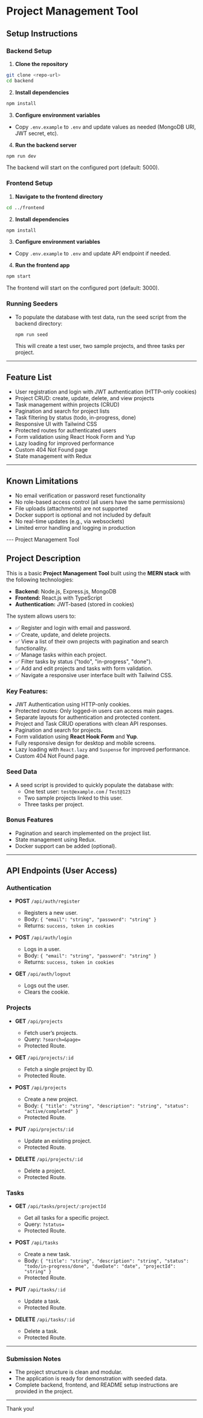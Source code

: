 # Project Management Tool

## Setup Instructions

### Backend Setup

1. **Clone the repository**  
  ```bash
  git clone <repo-url>
  cd backend
  ```

2. **Install dependencies**  
  ```bash
  npm install
  ```

3. **Configure environment variables**  
  - Copy `.env.example` to `.env` and update values as needed (MongoDB URI, JWT secret, etc).

4. **Run the backend server**  
  ```bash
  npm run dev
  ```
  The backend will start on the configured port (default: 5000).

### Frontend Setup

1. **Navigate to the frontend directory**  
  ```bash
  cd ../frontend
  ```

2. **Install dependencies**  
  ```bash
  npm install
  ```

3. **Configure environment variables**  
  - Copy `.env.example` to `.env` and update API endpoint if needed.

4. **Run the frontend app**  
  ```bash
  npm start
  ```
  The frontend will start on the configured port (default: 3000).

### Running Seeders

- To populate the database with test data, run the seed script from the backend directory:
  ```bash
  npm run seed
  ```
  This will create a test user, two sample projects, and three tasks per project.

---

## Feature List

- User registration and login with JWT authentication (HTTP-only cookies)
- Project CRUD: create, update, delete, and view projects
- Task management within projects (CRUD)
- Pagination and search for project lists
- Task filtering by status (todo, in-progress, done)
- Responsive UI with Tailwind CSS
- Protected routes for authenticated users
- Form validation using React Hook Form and Yup
- Lazy loading for improved performance
- Custom 404 Not Found page
- State management with Redux

---

## Known Limitations

- No email verification or password reset functionality
- No role-based access control (all users have the same permissions)
- File uploads (attachments) are not supported
- Docker support is optional and not included by default
- No real-time updates (e.g., via websockets)
- Limited error handling and logging in production

--- Project Management Tool

## Project Description

This is a basic **Project Management Tool** built using the **MERN stack** with the following technologies:

- **Backend:** Node.js, Express.js, MongoDB
- **Frontend:** React.js with TypeScript
- **Authentication:** JWT-based (stored in cookies)

The system allows users to:

- ✅ Register and login with email and password.
- ✅ Create, update, and delete projects.
- ✅ View a list of their own projects with pagination and search functionality.
- ✅ Manage tasks within each project.
- ✅ Filter tasks by status ("todo", "in-progress", "done").
- ✅ Add and edit projects and tasks with form validation.
- ✅ Navigate a responsive user interface built with Tailwind CSS.

### Key Features:
- JWT Authentication using HTTP-only cookies.
- Protected routes: Only logged-in users can access main pages.
- Separate layouts for authentication and protected content.
- Project and Task CRUD operations with clean API responses.
- Pagination and search for projects.
- Form validation using **React Hook Form** and **Yup**.
- Fully responsive design for desktop and mobile screens.
- Lazy loading with `React.lazy` and `Suspense` for improved performance.
- Custom 404 Not Found page.

### Seed Data
- A seed script is provided to quickly populate the database with:
  - One test user: `test@example.com` / `Test@123`
  - Two sample projects linked to this user.
  - Three tasks per project.

### Bonus Features
- Pagination and search implemented on the project list.
- State management using Redux.
- Docker support can be added (optional).

---

## API Endpoints (User Access)

### Authentication
- **POST** `/api/auth/register`
  - Registers a new user.
  - Body: `{ "email": "string", "password": "string" }`
  - Returns: `success, token in cookies`

- **POST** `/api/auth/login`
  - Logs in a user.
  - Body: `{ "email": "string", "password": "string" }`
  - Returns: `success, token in cookies`

- **GET** `/api/auth/logout`
  - Logs out the user.
  - Clears the cookie.

### Projects
- **GET** `/api/projects`
  - Fetch user’s projects.
  - Query: `?search=&page=`
  - Protected Route.

- **GET** `/api/projects/:id`
  - Fetch a single project by ID.
  - Protected Route.

- **POST** `/api/projects`
  - Create a new project.
  - Body: `{ "title": "string", "description": "string", "status": "active/completed" }`
  - Protected Route.

- **PUT** `/api/projects/:id`
  - Update an existing project.
  - Protected Route.

- **DELETE** `/api/projects/:id`
  - Delete a project.
  - Protected Route.

### Tasks
- **GET** `/api/tasks/project/:projectId`
  - Get all tasks for a specific project.
  - Query: `?status=`
  - Protected Route.

- **POST** `/api/tasks`
  - Create a new task.
  - Body: `{ "title": "string", "description": "string", "status": "todo/in-progress/done", "dueDate": "date", "projectId": "string" }`
  - Protected Route.

- **PUT** `/api/tasks/:id`
  - Update a task.
  - Protected Route.

- **DELETE** `/api/tasks/:id`
  - Delete a task.
  - Protected Route.

---

### Submission Notes
- The project structure is clean and modular.
- The application is ready for demonstration with seeded data.
- Complete backend, frontend, and README setup instructions are provided in the project.

---

Thank you!
